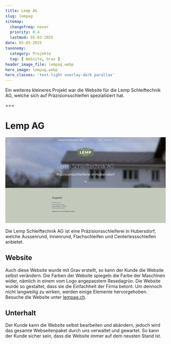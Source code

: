 ```yaml
---
title: Lemp AG
slug: lempag
sitemap:
  changefreq: never
  priority: 0.4
  lastmod: 05-03-2025
date: 05-03-2025
taxonomy:
  category: Projekte
  tag: [ Website, Grav ]
header_image_file: lempag.webp
hero_image: lempag.webp
hero_classes: 'text-light overlay-dark parallax'
---
```


Ein weiteres kleineres Projekt war die Website für die Lemp Schleiftechnik AG, welche sich auf Präzisionsschleifen spezialisiert hat.

===

# Lemp AG
![Screenshot Website](lempag.webp?lightbox&resize=750)

Die Lemp Schleiftechnik AG ist eine Präzisionsschleiferei in Hubersdorf, welche Aussenrund, Innenrund, Flachschleifen und Centerlessschleifen anbietet.

## Website
Auch diese Website wurde mit Grav erstellt, so kann der Kunde die Website selbst verändern. Die Farben der Website spiegeln die Farbe der Maschinen wider, nämlich in einem vom Logo angepasstem Resedagrün. Die Website wurde so gestaltet, dass sie die Einfachheit der Firma betont. Um dennoch nicht langweilig zu wirken, werden einige Elemente hervorgehoben. Besuche die Website unter [lempag.ch](https://lempag.ch).

## Unterhalt
Der Kunde kann die Website selbst bearbeiten und abändern, jedoch wird das gesamte Webseitenpaket durch uns verwaltet und gewartet. So kann der Kunde sicher sein, dass die Website immer auf dem neusten Stand ist.
